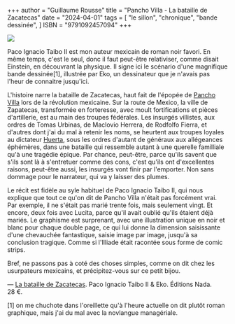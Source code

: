 +++
author = "Guillaume Rousse"
title = "Pancho Villa - La bataille de Zacatecas"
date = "2024-04-01"
tags = [
    "le sillon", "chronique", "bande dessinée",
]
ISBN = "9791092457094"
+++

![](/images/la_bataille_de_zacatecas.webp)

Paco Ignacio Taibo II est mon auteur mexicain de roman noir favori. En même
temps, c'est le seul, donc il faut peut-être relativiser, comme disait
Einstein, en découvrant la physique. Il signe ici le scénario
d'une magnifique bande dessinée[1], illustrée par Eko, un dessinateur que je
n'avais pas l'heur de connaitre jusqu'ici.

L'histoire narre la bataille de Zacatecas, haut fait de l'épopée de [Pancho
Villa](https://fr.wikipedia.org/wiki/Pancho_Villa) lors de la révolution mexicaine. Sur la route de Mexico, la ville de
Zapatecas, transformée en forteresse, avec moult fortifications et pièces
d'artillerie, est au main des troupes fédérales. Les insurgés villistes, aux
ordres de Tomas Urbinas, de Maclovio Herrera, de Rodfolfo Fierra, et
d'autres dont j'ai du mal à retenir les noms, se heurtent aux troupes loyales
au dictateur [Huerta](https://fr.wikipedia.org/wiki/Victoriano_Huerta), sous les ordres d'autant de généraux aux allégeances
éphémères, dans une bataille qui ressemble autant à une querelle familliale
qu'à une tragédie épique. Par chance, peut-être, parce qu'ils savent que s'ils sont là à s'entretuer comme des cons, c'est qu'ils ont
d'excellentes raisons, peut-être aussi, les insurgés vont finir par l'emporter.
Non sans dommage pour le narrateur, qui va y laisser des plumes.

Le récit est fidèle au syle habituel de Paco Ignacio Taibo II, qui nous explique
que tout ce qu'on dit de Pancho Villa n'était pas forcément vrai. Par exemple,
il ne s'était pas marié trente fois, mais seulement vingt. Et encore, deux fois
avec Lucita, parce qu'il avait oublié qu'ils étaient déjà mariés. Le graphisme
est surprenant, avec une illustration unique en noir et blanc pour chaque
double page, ce qui lui donne la dimension saisissante d'une chevauchée
fantastique, saisie image par image, jusqu'à sa conclusion tragique. Comme si
l'Illiade était racontée sous forme de comic strips.

Bref, ne passons pas à coté des choses simples, comme on dit chez les
usurpateurs mexicains, et précipitez-vous sur ce petit bijou.

—
[La bataille de Zacatecas](https://www.babelio.com/livres/Taibo-II-Pancho-Villa--La-bataille-de-Zacatecas/802852). Paco Ignacio Taibo II & Eko. Éditions Nada. 28 €.

[1] on me chuchote dans l'oreillette qu'à l'heure actuelle on dit plutôt roman graphique, mais j'ai du mal avec la novlangue managériale.
